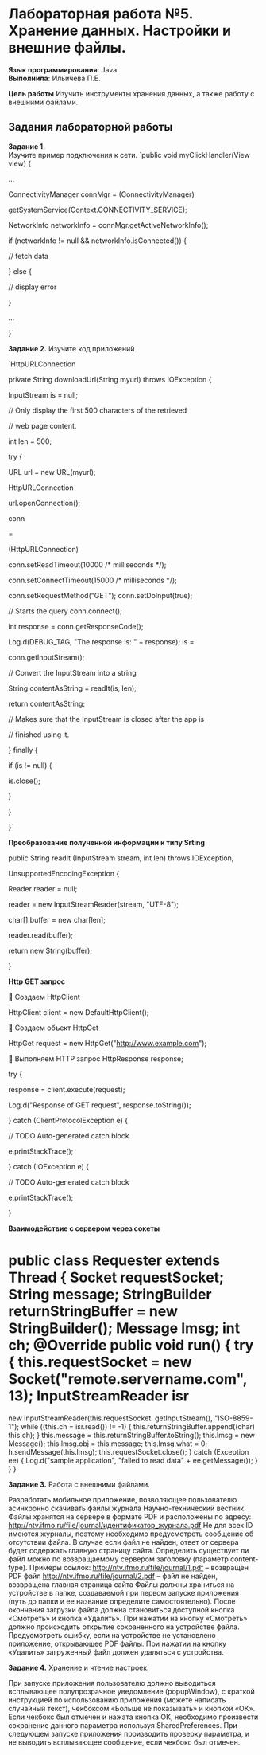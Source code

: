 # Лабораторная работа №5. Хранение данных. Настройки и внешние файлы.
**Язык программирования**: Java  
**Выполнила**: Ильичева П.Е.

**Цель работы**
Изучить инструменты хранения данных, а также работу с внешними 
файлами. 

## Задания лабораторной работы 
**Задание 1.**  
Изучите пример подключения к сети. 
`public void myClickHandler(View view) { 

... 

ConnectivityManager connMgr = (ConnectivityManager) 

getSystemService(Context.CONNECTIVITY_SERVICE); 

NetworkInfo networkInfo = connMgr.getActiveNetworkInfo(); 

if (networkInfo != null && networkInfo.isConnected()) { 

// fetch data 

} else { 

// display error 

} 

... 

}`

**Задание 2.**
Изучите код приложений 

`HttpURLConnection 

private String downloadUrl(String myurl) throws IOException { 

InputStream is = null; 

// Only display the first 500 characters of the retrieved 

// web page content. 

int len = 500; 

try { 

URL url = new URL(myurl); 

HttpURLConnection 

url.openConnection(); 

conn 

= 

(HttpURLConnection) 

conn.setReadTimeout(10000 /* milliseconds */); 

conn.setConnectTimeout(15000 /* milliseconds */); 

conn.setRequestMethod("GET"); conn.setDoInput(true);

// Starts the query conn.connect(); 

int response = conn.getResponseCode(); 

Log.d(DEBUG_TAG, "The response is: " + response); is = 

conn.getInputStream(); 

// Convert the InputStream into a string 

String contentAsString = readIt(is, len); 

return contentAsString; 

// Makes sure that the InputStream is closed after the app is 

// finished using it. 

} finally { 

if (is != null) { 

is.close(); 

} 

} 

}`

**Преобразование полученной информации к типу Srting**

public String readIt (InputStream stream, int len) throws IOException, 

UnsupportedEncodingException { 

Reader reader = null; 

reader = new InputStreamReader(stream, "UTF-8"); 

char[] buffer = new char[len]; 

reader.read(buffer); 

return new String(buffer); 

} 

**Http GET запрос**

 Создаем HttpClient 

HttpClient client = new DefaultHttpClient(); 

 Создаем объект HttpGet 

HttpGet request = new HttpGet("http://www.example.com"); 

 Выполняем HTTP запрос 
HttpResponse response;

try { 

response = client.execute(request); 

Log.d("Response of GET request", response.toString()); 

} catch (ClientProtocolException e) { 

// TODO Auto-generated catch block 

e.printStackTrace(); 

} catch (IOException e) {

// TODO Auto-generated catch block 

e.printStackTrace(); 

} 

**Взаимодействие с сервером через сокеты**

public class Requester extends Thread { 
Socket requestSocket; 
String message; 
StringBuilder returnStringBuffer = new StringBuilder(); 
Message lmsg; 
int ch; 
@Override public void run() { 
try { 
this.requestSocket = new Socket("remote.servername.com", 
13); 
InputStreamReader 
isr 
= 
new 
InputStreamReader(this.requestSocket. getInputStream(), "ISO-8859- 
1"); 
while ((this.ch = isr.read()) != -1) { 
this.returnStringBuffer.append((char) this.ch); 
} 
this.message = this.returnStringBuffer.toString(); 
this.lmsg = new Message(); 
this.lmsg.obj = this.message; 
this.lmsg.what = 0; 
h.sendMessage(this.lmsg); 
this.requestSocket.close(); 
} 
catch (Exception ee) { 
Log.d("sample application", "failed to read data" + 
ee.getMessage()); 
} 
} 
}

**Задание 3.** Работа с внешними файлами.

Разработать мобильное приложение, позволяющее пользователю 
асинхронно скачивать файлы журнала Научно-технический вестник. Файлы 
хранятся на сервере в формате PDF и расположены по адресу: 
http://ntv.ifmo.ru/file/journal/идентификатор_журнала.pdf 
Не для всех ID имеются журналы, поэтому необходимо предусмотреть 
сообщение об отсутствии файла. В случае если файл не найден, ответ от 
сервера будет содержать главную страницу сайта. 
Определить существует ли файл можно по возвращаемому сервером 
заголовку (параметр content-type). 
Примеры ссылок: 
http://ntv.ifmo.ru/file/journal/1.pdf – возвращен PDF файл 
http://ntv.ifmo.ru/file/journal/2.pdf – файл не найден, возвращена главная 
страница сайта 
Файлы должны храниться на устройстве в папке, создаваемой при 
первом запуске приложения (путь до папки и ее название определите 
самостоятельно). 
После окончания загрузки файла должна становиться  доступной 
кнопка «Смотреть» и кнопка «Удалить». 
При нажатии на кнопку «Смотреть» должно происходить открытие 
сохраненного на устройстве файла. Предусмотреть ошибку, если на 
устройстве не установлено приложение, открывающее PDF файлы. 
При нажатии на кнопку «Удалить» загруженный файл должен 
удаляться с устройства.



**Задание 4.** Хранение и чтение настроек.

При запуске приложения пользователю должно выводиться 
всплывающее полупрозрачное уведомление (popupWindow), с краткой 
инструкцией по использованию приложения (можете написать случайный 
текст), чекбоксом «Больше не показывать» и кнопкой «ОК».
Если чекбокс был отмечен и нажата кнопка ОК, необходимо 
произвести сохранение данного параметра используя SharedPreferences. При 
следующем запуске приложения производить проверку параметра, и не 
выводить всплывающее сообщение, если чекбокс был отмечен.


